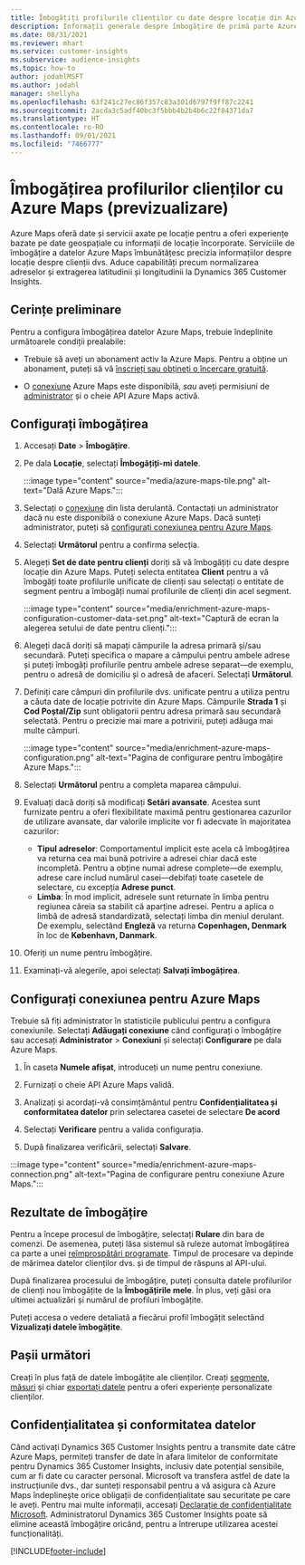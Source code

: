 ```yaml
---
title: Îmbogățiți profilurile clienților cu date despre locație din Azure Maps
description: Informații generale despre îmbogățire de primă parte Azure Maps.
ms.date: 08/31/2021
ms.reviewer: mhart
ms.service: customer-insights
ms.subservice: audience-insights
ms.topic: how-to
author: jodahlMSFT
ms.author: jodahl
manager: shellyha
ms.openlocfilehash: 63f241c27ec86f357c83a301d6797f9ff87c2241
ms.sourcegitcommit: 2acda3c5adf40bc3f5bbb4b2b4b6c22f84371da7
ms.translationtype: HT
ms.contentlocale: ro-RO
ms.lasthandoff: 09/01/2021
ms.locfileid: "7466777"
---
```

# <a name="enrichment-of-customer-profiles-with-azure-maps-preview"></a>Îmbogățirea profilurilor clienților cu Azure Maps (previzualizare)

Azure Maps oferă date și servicii axate pe locație pentru a oferi experiențe bazate pe date geospațiale cu informații de locație încorporate. Serviciile de îmbogățire a datelor Azure Maps îmbunătățesc precizia informațiilor despre locație despre clienții dvs. Aduce capabilități precum normalizarea adreselor și extragerea latitudinii și longitudinii la Dynamics 365 Customer Insights.

## <a name="prerequisites"></a>Cerințe preliminare

Pentru a configura îmbogățirea datelor Azure Maps, trebuie îndeplinite următoarele condiții prealabile:

- Trebuie să aveți un abonament activ la Azure Maps. Pentru a obține un abonament, puteți să vă [înscrieți sau obțineți o încercare gratuită](https://azure.microsoft.com/services/azure-maps/).

- O [conexiune](connections.md) Azure Maps este disponibilă, *sau* aveți permisiuni de [administrator](permissions.md#administrator) și o cheie API Azure Maps activă.

## <a name="configure-the-enrichment"></a>Configurați îmbogățirea

1. Accesați **Date** > **Îmbogățire**. 

1. Pe dala **Locație**, selectați **Îmbogățiți-mi datele**.

   :::image type="content" source="media/azure-maps-tile.png" alt-text="Dală Azure Maps.":::

1. Selectați o [conexiune](connections.md) din lista derulantă. Contactați un administrator dacă nu este disponibilă o conexiune Azure Maps. Dacă sunteți administrator, puteți să [configurați conexiunea pentru Azure Maps](#configure-the-connection-for-azure-maps). 

1. Selectați **Următorul** pentru a confirma selecția.

1. Alegeți **Set de date pentru clienți** doriți să vă îmbogățiți cu date despre locație din Azure Maps. Puteți selecta entitatea **Client** pentru a vă îmbogăți toate profilurile unificate de clienți sau selectați o entitate de segment pentru a îmbogăți numai profilurile de clienți din acel segment.

    :::image type="content" source="media/enrichment-azure-maps-configuration-customer-data-set.png" alt-text="Captură de ecran la alegerea setului de date pentru clienți.":::

1. Alegeți dacă doriți să mapați câmpurile la adresa primară și/sau secundară. Puteți specifica o mapare a câmpului pentru ambele adrese și puteți îmbogăți profilurile pentru ambele adrese separat&mdash;de exemplu, pentru o adresă de domiciliu și o adresă de afaceri. Selectați **Următorul**.

1. Definiți care câmpuri din profilurile dvs. unificate pentru a utiliza pentru a căuta date de locație potrivite din Azure Maps. Câmpurile **Strada 1** și **Cod Poștal/Zip** sunt obligatorii pentru adresa primară sau secundară selectată. Pentru o precizie mai mare a potrivirii, puteți adăuga mai multe câmpuri.

   :::image type="content" source="media/enrichment-azure-maps-configuration.png" alt-text="Pagina de configurare pentru îmbogățire Azure Maps.":::

1. Selectați **Următorul** pentru a completa maparea câmpului.

1. Evaluați dacă doriți să modificați **Setări avansate**. Acestea sunt furnizate pentru a oferi flexibilitate maximă pentru gestionarea cazurilor de utilizare avansate, dar valorile implicite vor fi adecvate în majoritatea cazurilor:
   - **Tipul adreselor**: Comportamentul implicit este acela că îmbogățirea va returna cea mai bună potrivire a adresei chiar dacă este incompletă. Pentru a obține numai adrese complete&mdash;de exemplu, adrese care includ numărul casei&mdash;debifați toate casetele de selectare, cu excepția **Adrese punct**. 
   - **Limba**: În mod implicit, adresele sunt returnate în limba pentru regiunea căreia sa stabilit că aparține adresei. Pentru a aplica o limbă de adresă standardizată, selectați limba din meniul derulant. De exemplu, selectând **Engleză** va returna **Copenhagen, Denmark** în loc de **København, Danmark**.

1. Oferiți un nume pentru îmbogățire.

1. Examinați-vă alegerile, apoi selectați **Salvați îmbogățirea**.

## <a name="configure-the-connection-for-azure-maps"></a>Configurați conexiunea pentru Azure Maps

Trebuie să fiți administrator în statisticile publicului pentru a configura conexiunile. Selectați **Adăugați conexiune** când configurați o îmbogățire sau accesați **Administrator** > **Conexiuni** și selectați **Configurare** pe dala Azure Maps.

1. În caseta **Numele afișat**, introduceți un nume pentru conexiune.

1. Furnizați o cheie API Azure Maps validă.

1. Analizați și acordați-vă consimțământul pentru **Confidențialitatea și conformitatea datelor** prin selectarea casetei de selectare **De acord**

1. Selectați **Verificare** pentru a valida configurația.

1. După finalizarea verificării, selectați **Salvare**.

:::image type="content" source="media/enrichment-azure-maps-connection.png" alt-text="Pagina de configurare pentru conexiune Azure Maps.":::

## <a name="enrichment-results"></a>Rezultate de îmbogățire

Pentru a începe procesul de îmbogățire, selectați **Rulare** din bara de comenzi. De asemenea, puteți lăsa sistemul să ruleze automat îmbogățirea ca parte a unei [reîmprospătări programate](system.md#schedule-tab). Timpul de procesare va depinde de mărimea datelor clienților dvs. și de timpul de răspuns al API-ului.

După finalizarea procesului de îmbogățire, puteți consulta datele profilurilor de clienți nou îmbogățite de la **Îmbogățirile mele**. În plus, veți găsi ora ultimei actualizări și numărul de profiluri îmbogățite.

Puteți accesa o vedere detaliată a fiecărui profil îmbogățit selectând **Vizualizați datele îmbogățite**.

## <a name="next-steps"></a>Pașii următori

Creați în plus față de datele îmbogățite ale clienților. Creați [segmente](segments.md), [măsuri](measures.md) și chiar [exportați datele](export-destinations.md) pentru a oferi experiențe personalizate clienților.

## <a name="data-privacy-and-compliance"></a>Confidențialitatea și conformitatea datelor

Când activați Dynamics 365 Customer Insights pentru a transmite date către Azure Maps, permiteți transfer de date în afara limitelor de conformitate pentru Dynamics 365 Customer Insights, inclusiv date potențial sensibile, cum ar fi date cu caracter personal. Microsoft va transfera astfel de date la instrucțiunile dvs., dar sunteți responsabil pentru a vă asigura că Azure Maps îndeplinește orice obligații de confidențialitate sau securitate pe care le aveți. Pentru mai multe informații, accesați [Declarație de confidențialitate Microsoft](https://go.microsoft.com/fwlink/?linkid=396732).
Administratorul Dynamics 365 Customer Insights poate să elimine această îmbogățire oricând, pentru a întrerupe utilizarea acestei funcționalități.

[!INCLUDE[footer-include](../includes/footer-banner.md)]
